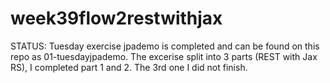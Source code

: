 # week39flow2restwithjax
STATUS:
Tuesday exercise jpademo is completed and can be found on this repo as 01-tuesdayjpademo. The excerise split into 3 parts (REST with Jax RS), I completed part 1 and 2. The 3rd one I did not finish. 
